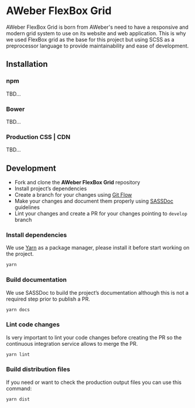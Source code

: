# AWeber FlexBox Grid
AWeber FlexBox Grid is born from AWeber's need to have a responsive and modern grid system to use on its website and web application. This is why we used FlexBox grid as the base for this project but using SCSS as a preprocessor language to provide maintainability and ease of development.

## Installation
### npm
TBD…

### Bower
TBD…

### Production CSS | CDN
TBD…

## Development
* Fork and clone the **AWeber FlexBox Grid** repository
* Install project’s dependencies
* Create a branch for your changes using [Git Flow](http://nvie.com/posts/a-successful-git-branching-model/)
* Make your changes and document them properly using [SASSDoc](http://sassdoc.com/) guidelines
* Lint your changes and create a PR for your changes pointing to `develop` branch

### Install dependencies
We use [Yarn](https://yarnpkg.com/) as a package manager, please install it before start working on the project.
```bash
yarn
```

### Build documentation
We use SASSDoc to build the project’s documentation although this is not a required step prior to publish a PR.
```bash
yarn docs
```

### Lint code changes
Is very important to lint your code changes before creating the PR so the continuous integration service allows to merge the PR.
```bash
yarn lint
```

### Build distribution files
If you need or want to check the production output files you can use this command:
```bash
yarn dist
```
